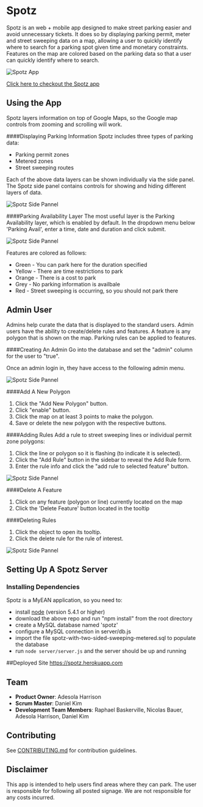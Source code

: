 # Spotz

Spotz is an web + mobile app designed to make street parking easier and avoid unnecessary tickets. It does so by displaying parking permit, meter and street sweeping data on a map, allowing a user to quickly identify where to search for a parking spot given time and monetary constraints.  Features on the map are colored based on the parking data so that a user can quickly identify where to search.

![Spotz App](readme_images/spotz.png)


[Click here to checkout the Spotz app](http://spotz.herokuapp.com/)


<!--## Table of Contents

1. [Usage](#Usage)
1. [Requirements](#requirements)
1. [Development](#development)
1. [Installing Dependencies](#installing-dependencies)
1. [Tasks](#tasks)
1. [Team](#team)
1. [Contributing](#contributing)-->


## Using the App

Spotz layers information on top of Google Maps, so the Google map controls from zooming and scrolling will work.

####Displaying Parking Information
Spotz includes three types of parking data: 

* Parking permit zones
* Metered zones
* Street sweeping routes

Each of the above data layers can be shown individually via the side panel. The Spotz side panel contains controls for showing and hiding different layers of data.  

![Spotz Side Pannel](readme_images/view-options.png)


####Parking Availability Layer
The most useful layer is the Parking Availability layer, which is enabled by default. In the dropdown menu below 'Parking Avail', enter a time, date and duration and click submit.

![Spotz Side Pannel](readme_images/legend.png)

Features are colored as follows:

* Green - You can park here for the duration specified
* Yellow - There are time restrictions to park
* Orange - There is a cost to park
* Grey - No parking information is availbale
* Red - Street sweeping is occurring, so you should not park there

## Admin User

Admins help curate the data that is displayed to the standard users.  Admin users have the ability to create/delete rules and features.  A feature is any polygon that is shown on the map. Parking rules can be applied to features.

####Creating An Admin
Go into the database and set the "admin" column for the user to "true".

Once an admin login in, they have access to the following admin menu.

![Spotz Side Pannel](readme_images/admin-menu.png)


####Add A New Polygon
1. Click the "Add New Polygon" button.
2. Click "enable" button.
3. Click the map on at least 3 points to make the polygon.
4. Save or delete the new polygon with the respective buttons.

####Adding Rules
Add a rule to street sweeping lines or individual permit zone polygons:

1. Click the line or polygon so it is flashing (to indicate it is selected).
2. Click the "Add Rule" button in the sidebar to reveal the Add Rule form.
3. Enter the rule info and click the "add rule to selected feature" button.

![Spotz Side Pannel](readme_images/rule-options.png)

####Delete A Feature
1. Click on any feature (polygon or line) currently located on the map
2. Click the 'Delete Feature' button located in the tooltip


####Deleting Rules
1. Click the object to open its tooltip.
2. Click the delete rule for the rule of interest.

![Spotz Side Pannel](readme_images/admin-tooltip.png)



## Setting Up A Spotz Server

### Installing Dependencies

Spotz is a MyEAN application, so you need to:

- install <a href="https://nodejs.org/en/">node</a> (version 5.4.1 or higher)
- download the above repo and run "npm install" from the root directory
- create a MySQL database named 'spotz'
- configure a MySQL connection in server/db.js
- import the file spotz-with-two-sided-sweeping-metered.sql to populate the database
- run `node server/server.js` and the server should be up and running



##Deployed Site
<a href="https://spotz.herokuapp.com">https://spotz.herokuapp.com</a>

## Team

  - __Product Owner__: Adesola Harrison
  - __Scrum Master__: Daniel Kim
  - __Development Team Members__: Raphael Baskerville, Nicolas Bauer, Adesola Harrison, Daniel Kim


## Contributing

See [CONTRIBUTING.md](CONTRIBUTING.md) for contribution guidelines.

## Disclaimer

This app is intended to help users find areas where they can park.  The user is responsible for following all posted signage.  We are not responsible for any costs incurred.